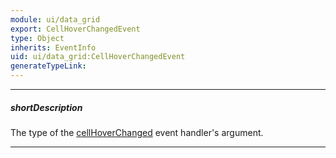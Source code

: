 ```yaml
---
module: ui/data_grid
export: CellHoverChangedEvent
type: Object
inherits: EventInfo
uid: ui/data_grid:CellHoverChangedEvent
generateTypeLink: 
---
```

---
##### shortDescription
The type of the [cellHoverChanged]({basewidgetpath}/Events/#cellHoverChanged) event handler's argument.

---
<!-- Description goes here -->
